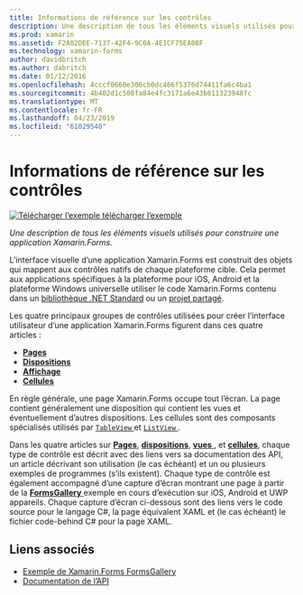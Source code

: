 ```yaml
---
title: Informations de référence sur les contrôles
description: Une description de tous les éléments visuels utilisés pour construire une application Xamarin.Forms. Cet article répertorie les groupes de contrôle qui composent l’interface utilisateur d’une application Xamarin.Forms.
ms.prod: xamarin
ms.assetid: F2A02DEE-7137-42F4-9C0A-4E1CF75EA08F
ms.technology: xamarin-forms
author: davidbritch
ms.author: dabritch
ms.date: 01/12/2016
ms.openlocfilehash: 4cccf0660e306cb0dc466f5376d74411fa6c4ba1
ms.sourcegitcommit: 4b402d1c508fa84e4fc3171a6e43b811323948fc
ms.translationtype: MT
ms.contentlocale: fr-FR
ms.lasthandoff: 04/23/2019
ms.locfileid: "61029540"
---
```

# <a name="controls-reference"></a>Informations de référence sur les contrôles

[![Télécharger l’exemple](~/media/shared/download.png) télécharger l’exemple](https://developer.xamarin.com/samples/FormsGallery/)

_Une description de tous les éléments visuels utilisés pour construire une application Xamarin.Forms._

L’interface visuelle d’une application Xamarin.Forms est construit des objets qui mappent aux contrôles natifs de chaque plateforme cible. Cela permet aux applications spécifiques à la plateforme pour iOS, Android et la plateforme Windows universelle utiliser le code Xamarin.Forms contenu dans un [bibliothèque .NET Standard](~/cross-platform/app-fundamentals/net-standard.md) ou un [projet partagé](~/cross-platform/app-fundamentals/shared-projects.md).

Les quatre principaux groupes de contrôles utilisées pour créer l’interface utilisateur d’une application Xamarin.Forms figurent dans ces quatre articles :

- [**Pages**](pages.md)
- [**Dispositions**](layouts.md)
- [**Affichage**](views.md)
- [**Cellules**](cells.md)

En règle générale, une page Xamarin.Forms occupe tout l’écran. La page contient généralement une disposition qui contient les vues et éventuellement d’autres dispositions. Les cellules sont des composants spécialisés utilisés par [ `TableView` ](views.md#tableView) et [ `ListView` ](views.md#listView).

Dans les quatre articles sur [ **Pages**](pages.md), [ **dispositions**](layouts.md), [ **vues** ](views.md), et [ **cellules**](cells.md), chaque type de contrôle est décrit avec des liens vers sa documentation des API, un article décrivant son utilisation (le cas échéant) et un ou plusieurs exemples de programmes (s’ils existent). Chaque type de contrôle est également accompagné d’une capture d’écran montrant une page à partir de la [ **FormsGallery** ](https://developer.xamarin.com/samples/FormsGallery/) exemple en cours d’exécution sur iOS, Android et UWP appareils. Chaque capture d’écran ci-dessous sont des liens vers le code source pour le langage C#, la page équivalent XAML et (le cas échéant) le fichier code-behind C# pour la page XAML.

## <a name="related-links"></a>Liens associés

- [Exemple de Xamarin.Forms FormsGallery](https://developer.xamarin.com/samples/FormsGallery/)
- [Documentation de l’API](https://docs.microsoft.com/dotnet/api/xamarin.forms?view=xamarin-forms)

